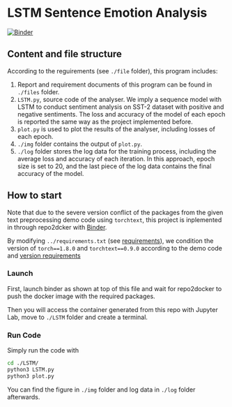 # LSTM Sentence Emotion Analysis
[![Binder](https://mybinder.org/badge_logo.svg)](https://mybinder.org/v2/gh/Farrrrland/MachineLearningHomework/HEAD)
## Content and file structure
According to the reguirements (see `./file` folder), this program includes:

1. Report and requirement documents of this program can be found in `./files` folder.
2. `LSTM.py`, source code of the analyser. We imply a sequence model with LSTM to conduct sentiment analysis on SST-2 dataset with positive and negative sentiments. The loss and accuracy of the model of each epoch is reported the same way as the project implemented before.
3. `plot.py` is used to plot the results of the analyser, including losses of each epoch.
4. `./img` folder contains the output of `plot.py`.
5. `./log` folder stores the log data for the training process, including the average loss and accuracy of each iteration. In this approach, epoch size is set to 20, and the last piece of the log data contains the final accuracy of the model.


## How to start
Note that due to the severe version conflict of the packages from the given text preprocessing demo code using `torchtext`, this project is inplemented in through repo2dcker with [Binder](https://mybinder.org/).

By modifying  `../requirements.txt` (see [requirements](https://github.com/Farrrrland/MachineLearningHomework/blob/main/requirements.txt)), we condition the version of `torch==1.8.0` and `torchtext==0.9.0` according to the demo code and [version requirements](https://pypi.org/project/torchtext/)

### Launch
First, launch binder as shown at top of this file and wait for repo2docker to push the docker image with the required packages.

Then you will access the container generated from this repo with Jupyter Lab, move to `./LSTM` folder and create a terminal.

### Run Code
Simply run the code with 
```bash
cd ./LSTM/
python3 LSTM.py
python3 plot.py
```

You can find the figure in `./img` folder and log data in `./log` folder afterwards.